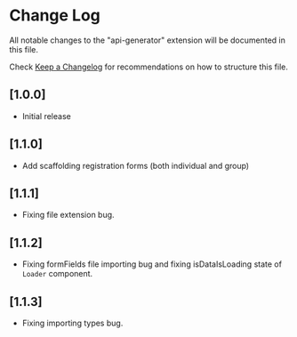 # Change Log

All notable changes to the "api-generator" extension will be documented in this file.

Check [Keep a Changelog](https://keepachangelog.com/) for recommendations on how to structure this file.

## [1.0.0]

- Initial release

## [1.1.0]

- Add scaffolding registration forms (both individual and group)

## [1.1.1]

- Fixing file extension bug.

## [1.1.2]

- Fixing formFields file importing bug and fixing isDataIsLoading state of `Loader` component.

## [1.1.3]

- Fixing importing types bug.
